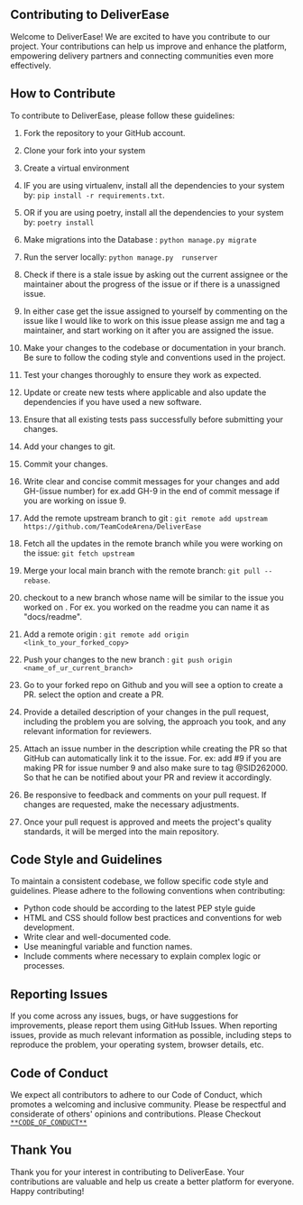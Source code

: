 ## Contributing to DeliverEase

Welcome to DeliverEase! We are excited to have you contribute to our project. Your contributions can help us improve and enhance the platform, empowering delivery partners and connecting communities even more effectively.

## How to Contribute

To contribute to DeliverEase, please follow these guidelines:

1. Fork the repository to your GitHub account.

2. Clone your fork into your system

3. Create a virtual environment 

4. IF you are using virtualenv, install all the dependencies to your system by: `pip install -r requirements.txt`.

5. OR if you are using poetry, install all the dependencies to your system by: `poetry install`

6. Make migrations into the Database : `python manage.py migrate`

7. Run the server locally: `python manage.py  runserver`

8. Check if there is a stale issue by asking out the current assignee or the maintainer about the progress of the issue or if  there is a unassigned issue.

9. In either case get the issue assigned to yourself by commenting on the issue like I would like to work on this issue please assign me and tag a maintainer, and start working on it after you are assigned the issue.

10. Make your changes to the codebase or documentation in your branch. Be sure to follow the coding style and conventions used in the project.

11. Test your changes thoroughly to ensure they work as expected.

12. Update or create new tests where applicable and also update the dependencies if you have used a new software.

13. Ensure that all existing tests pass successfully before submitting your changes.

14. Add your changes to git.

15. Commit your changes. 

16. Write clear and concise commit messages for your changes and add GH-(issue number) for ex.add  GH-9 in the end of commit message  if you are working on issue 9.

17. Add the remote upstream branch to git :  `git remote add upstream https://github.com/TeamCodeArena/DeliverEase`

18. Fetch all the updates in the remote branch while you were working on the issue: `git fetch upstream`

19. Merge your local main branch with the remote branch: `git pull --rebase`.

20. checkout to a new branch whose name will be similar to the issue you worked on . For ex. you worked on the readme you can name it as "docs/readme".

21. Add a remote origin : `git remote add origin <link_to_your_forked_copy>` 

22. Push your changes to the new branch : `git push origin <name_of_ur_current_branch>`

23. Go to your forked repo on Github and you will see a option to create a PR. select the option and create a PR.

24. Provide a detailed description of your changes in the pull request, including the problem you are solving, the approach you took, and any relevant information for reviewers.

25. Attach an issue number in the description while creating the PR so that GitHub can automatically link it to the issue. For. ex: add #9 if you are making PR for issue number 9 and also make sure to tag @SID262000. So that he can be notified about your PR and review it accordingly.

26. Be responsive to feedback and comments on your pull request. If changes are requested, make the necessary adjustments.

27. Once your pull request is approved and meets the project's quality standards, it will be merged into the main repository.

## Code Style and Guidelines

To maintain a consistent codebase, we follow specific code style and guidelines. Please adhere to the following conventions when contributing:


- Python code should be according to the latest PEP style guide 
- HTML and CSS should follow best practices and conventions for web development.
- Write clear and well-documented code.
- Use meaningful variable and function names.
- Include comments where necessary to explain complex logic or processes.


## Reporting Issues

If you come across any issues, bugs, or have suggestions for improvements, please report them using GitHub Issues. When reporting issues, provide as much relevant information as possible, including steps to reproduce the problem, your operating system, browser details, etc.


## Code of Conduct

We expect all contributors to adhere to our Code of Conduct, which promotes a welcoming and inclusive community. Please be respectful and considerate of others' opinions and contributions.
Please Checkout [`**CODE_OF_CONDUCT**`](CODE_OF_CONDUCT.md)


## Thank You

Thank you for your interest in contributing to DeliverEase. Your contributions are valuable and help us create a better platform for everyone. Happy contributing!